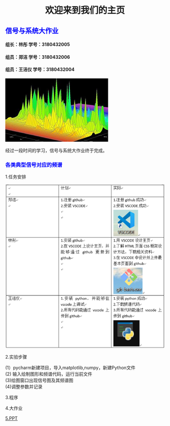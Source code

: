 <IDOCTYPE html>
<html>
<head>
<meta charset="utf-8">
</head>
<body>
<title>欢迎来到我们的主页</title>
<h1><center>欢迎来到我们的主页</center></h1>
<h2 style="color:blue;">信号与系统大作业</h2>
<h4>组长：林彤   学号：3180432005</h4> 
<h4>组员：郑洁   学号：3180432006</h4>
<h4>组员：王洁仪 学号：3180432004</h4>
<p>
<img src="timg.jpg">
<br>
</p> 经过一段时间的学习，信号与系统大作业终于完成。
<h3 style="color:blue;">各类典型信号对应的频谱</h3>
<p>
<p1>1.任务安排</p1>
</p>
<p>
<img src="task.png">
</p>
<p>
<p1>2.实验步骤</p1>
<p>  (1）pycharm新建项目，导入matplotlib,numpy，新建Python文件<br>
(2) 输入绘制图形和频谱代码，运行当前文件<br>
(3)绘图窗口出现信号图及其频谱图<br>
(4)调整参数并记录
</p>
<p1>3.程序</p1>
</p>
<p>
<p1>4.大作业</p1>
</p>
<p>
<p1><a href="https://github.com/13123891831/hello/blob/master/ppt.pptx">5.PPT</a></p1>
</p>
</body>
</html>
